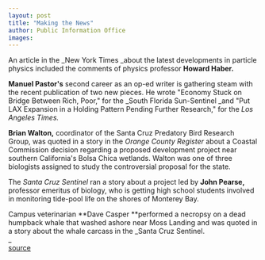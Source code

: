 ```yaml
---
layout: post
title: "Making the News"
author: Public Information Office
images:
---
```


An article in the _New York Times _about the latest developments in particle physics included the comments of physics professor **Howard Haber.**   
  
**Manuel Pastor's** second career as an op-ed writer is gathering steam with the recent publication of two new pieces. He wrote "Economy Stuck on Bridge Between Rich, Poor," for the _South Florida Sun-Sentinel _and "Put LAX Expansion in a Holding Pattern Pending Further Research," for the _Los Angeles Times._

**Brian Walton,** coordinator of the Santa Cruz Predatory Bird Research Group, was quoted in a story in the _Orange County Register_ about a Coastal Commission decision regarding a proposed development project near southern California's Bolsa Chica wetlands. Walton was one of three biologists assigned to study the controversial proposal for the state.   
  
The _Santa Cruz Sentinel_ ran a story about a project led by **John Pearse,** professor emeritus of biology, who is getting high school students involved in monitoring tide-pool life on the shores of Monterey Bay.  
  
Campus veterinarian **Dave Casper **performed a necropsy on a dead humpback whale that washed ashore near Moss Landing and was quoted in a story about the whale carcass in the _Santa Cruz Sentinel.  
_  
[source](http://www1.ucsc.edu/currents/00-01/12-04/makenews.html "Permalink to makenews")
